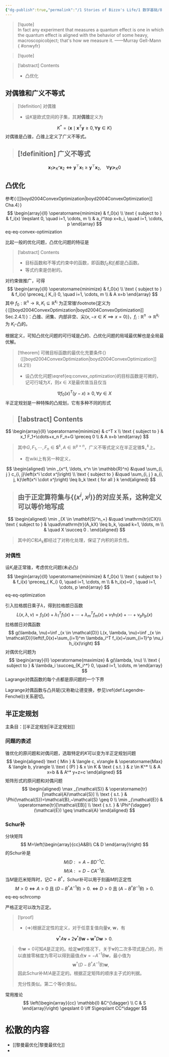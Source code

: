 ```yaml
---
{"dg-publish":true,"permalink":"/1 Stories of Bizzo's Life/1 数学基础/8 最优化/","tags":["最优化"]}
---
```




> [!quote]  
> In fact any experiment that measures a quantum effect is one in which the quantum effect is aligned with the behavior of some heavy, macroscopicobject; that's how we measure it. 
> ——Murray Gell-Mann 
{ #onwyfr}


> [!quote] 

> [!abstract] Contents
> - 凸优化

## 对偶锥和广义不等式
> [!definition] 对偶锥
> - 设$K$是欧式空间的子集，其**对偶锥**定义为
>
$$
K^*=\left\{\mathbf{x} \mid \mathbf{x}^T \mathbf{y} \geq 0, \forall \mathbf{y} \in K\right\}
$$
对偶锥是凸锥，凸锥上定义了广义不等式。
> [!definition] 广义不等式
> -
$$
\mathbf{x}_1 \succeq_{K^*} \mathbf{x}_2 \Leftrightarrow \mathbf{y}^{\top} \mathbf{x}_1 \geq \mathbf{y}^{\top} \mathbf{x}_2, \quad \forall \mathbf{y} \succeq_{K} 0
$$
## 凸优化
 参考{（[[boyd2004ConvexOptimization\|boyd2004ConvexOptimization]] Cha.4）}
$$
\begin{array}{ll}
		\operatorname{minimize} & f_0(x) \\
		\text { subject to } & f_i(x) \leqslant 0, \quad i=1, \cdots, m \\
		& a_i^\top x=b_i, \quad i=1, \cdots, p
		\end{array}
$$
eq-eq-convex-optimization

 比起一般的优化问题，凸优化问题的特征是
 > [!abstract] Contents
> - 目标函数和不等式约束中的函数，即函数$f_0$和$f_i$都是凸函数。
> - 等式约束是仿射的。

对约束做推广，可得
$$
\begin{array}{ll}
\operatorname{minimize} & f_0(x) \\
\text { subject to } & f_i(x) \preceq_{ K_i} 0, \quad i=1, \cdots, m \\
& A x=b
\end{array}
$$
其中 $f_0: \mathbb{R}^n \rightarrow \mathbb{R}, K_i \subseteq \mathbb{R}^{k_i}$ 为正常锥\footnote{定义为{（[[boyd2004ConvexOptimization\|boyd2004ConvexOptimization]] Sec.2.4.1）}：凸锥、闭集、内部非空、尖($x,-x\in K\implies x=0$)}，$f_i: \mathbb{R}^n \rightarrow \mathbb{R}^{k_i}$ 为 $K_i$-凸的。

 根据定义，可知凸优化问题的可行域是凸的、凸优化问题的局域最优解也是全局最优解。
 > [!theorem] 可微目标函数的最优化充要条件{} （[[boyd2004ConvexOptimization\|boyd2004ConvexOptimization]] (4.21)）
> - 设凸优化问题\eqref{eq:convex_optimization}的目标函数是可微的，记可行域为$X$，则$x\in X$是最优值当且仅当
>
$$
\nabla f_0(x)^T(y-x) \geqslant 0, \forall y \in X
$$
半正定规划是一种特殊的凸规划，它有多种不同的形式
 > [!abstract] Contents
> -
$$
\begin{array}{ll}
\operatorname{minimize} & c^T x \\
\text { subject to } & x_1 F_1+\cdots+x_n F_n+G \preceq 0 \\
& A x=b
\end{array}
$$
>   其中$G, F_1, \cdots, F_n \in \mathbf{S}^k, A \in \mathbb{R}^{p \times n}$，广义不等式定义在半正定锥$\mathbf{S}_+^k$上。
> - 在wiki上有另一种定义，
>
$$
\begin{aligned}
\min _{x^1, \ldots, x^n \in \mathbb{R}^n} &\quad \sum_{i, j } c_{i, j}\left(x^i \cdot x^j\right) \\
\text { subject to } &\quad \sum_{i, j } a_{i, j, k}\left(x^i \cdot x^j\right) \leq b_k \text { for all } k
\end{aligned}
$$
>   由于正定算符集与$\{(x^i,x^j)\}$的对应关系，这种定义可以等价地写成
> -
$$
\begin{aligned}
\min _{X \in \mathbf{S}^n_+} &\quad \mathrm{tr}(CX)\\
\text { subject to } & \quad\mathrm{tr}(A_kX) \leq b_k, \quad k=1, \ldots, m \\
& \quad X \succeq 0 .
\end{aligned}
$$
>   其中的$C$和$A_k$都经过了对称化处理，保证了内积的非负性。

 ### 对偶性
设$K_i$是正常锥，考虑优化问题(未必凸)
$$
\begin{array}{ll}
		\operatorname{minimize} & f_0(x) \\
		\text { subject to } & f_i(x) \preceq_{ K_i} 0, \quad i=1, \cdots, m \\
		& h_i(x)=0 , \quad i=1, \cdots, p
		\end{array}
$$
eq-eq-optimization

引入拉格朗日乘子$\lambda$，得到拉格朗日函数
$$
L(x, \lambda, \nu)=f_0(x)+\lambda_1^T f_1(x)+\cdots+\lambda_m^T f_m(x)+\nu_1 h_1(x)+\cdots+\nu_p h_p(x)
$$
拉格朗日对偶函数
$$
g(\lambda, \nu)=\inf _{x \in \mathcal{D}} L(x, \lambda, \nu)=\inf _{x \in \mathcal{D}}\left(f_0(x)+\sum_{i=1}^m \lambda_i^T f_i(x)+\sum_{i=1}^p \nu_i h_i(x)\right)
$$
对偶优化问题为
$$
\begin{array}{ll}
\operatorname{maximize} & g(\lambda, \nu) \\
\text { subject to } & \lambda_i \succeq_{K_i^*} 0, \quad i=1, \cdots, m
\end{array}
$$
Lagrange对偶函数的每个点都是原问题的一个下界

 Lagrange对偶函数与凸共轭(又称勒让德变换，参见\ref{def:Legendre-Fenchel})关系密切。
## 半正定规划
主条目：[[半正定规划\|半正定规划]]
### 问题的表述
锥优化的原问题和对偶问题，选取特定的$K$可以变为半正定规划问题
$$
\begin{aligned}
\text { Min } & \langle c, x\rangle & \operatorname{Max} & \langle b, y\rangle \\
\text { (P) } & x \in K & \text { s.t. } & z \in K^* \\
& A x=b & & A^* y+z=c
\end{aligned}
$$
矩阵形式的原问题和对偶问题
$$
\begin{aligned}
\max _{\mathcal{S}} & \operatorname{tr}[\mathcal{A}\mathcal{S}] \\
\text { s.t. } & \Phi(\mathcal{S})=\mathcal{B},~\mathcal{S} \geq 0 \\
\min _{\mathcal{E}} & \operatorname{tr}[\mathcal{EB}] \\
\text { s.t. } & \Phi^{\dagger}(\mathcal{E}) \geq  \mathcal{A}
\end{aligned}
$$
### Schur补
分块矩阵
$$
M=\left(\begin{array}{cc}A&B\\ C& D    
\end{array}\right)
$$
的Schur补是
$$
M / D : = A - B D ^ { - 1 } C .
$$
$$
M / A : = D - C A ^ { - 1 } B .
$$
当$M$是厄米矩阵时，记$C=B^\dagger$，Schur补可以用于刻画$M$的正定性
$$
M > 0 \Leftrightarrow A > 0 \text { 且 } \left( D - B ^ { \dagger } A ^ { - 1 } B \right) > 0 .\Leftrightarrow D > 0 \text { 且 } \left( A - B ^ { \dagger } B ^ { - 1 } B \right) > 0 .
$$
eq-eq-schrcomp

严格正定可以改为正定。

 > [!proof]
> - $(\Rightarrow)$根据正定性的定义，对于任意复值向量$\mathbf { v },~\mathbf { w }$，有
>
$$
\mathbf { v } ^ { \dagger } A \mathbf { v } + 2 \mathbf { v } ^ { \dagger } B \mathbf { w } + \mathbf { w } ^ { \dagger } D \mathbf { w } >0.
$$
>   令$\mathbf { w }=0$可知$A$是正定的。给定$\mathbf { w }$的情况下，关于$\mathbf { v }$的二次多项式是凸的，所以直接零梯度为零可以得到最值点$\mathbf { v }=-A^{-1}B\mathbf { w }$，最小值为
$$
\mathbf { w }^\dagger\left(D-B^\dagger A^{-1}B\right)\mathbf { w },
$$
>   因此Schur补$M/A$是正定的。根据正定矩阵的顺序主子式的判据。
>
>   充分性类似。第二个等价类似。

常用推论
$$
\left(\begin{array}{cc}
\mathbb{I} &C^{\dagger} \\
C & S
\end{array}\right) \geqslant 0 \iff S\geqslant CC^\dagger
$$
# 松散的内容
- [[黎曼最优化\|黎曼最优化]]
- 